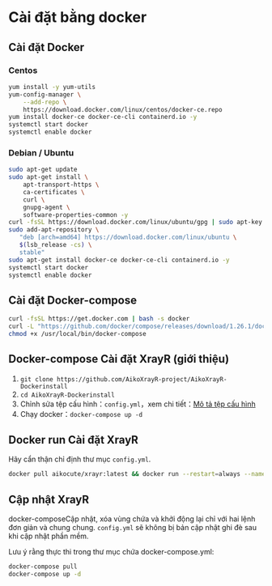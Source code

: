 # Cài đặt bằng docker

## Cài đặt Docker

### Centos

```bash
yum install -y yum-utils
yum-config-manager \
    --add-repo \
    https://download.docker.com/linux/centos/docker-ce.repo
yum install docker-ce docker-ce-cli containerd.io -y
systemctl start docker
systemctl enable docker
```

### Debian / Ubuntu

```bash
sudo apt-get update
sudo apt-get install \
    apt-transport-https \
    ca-certificates \
    curl \
    gnupg-agent \
    software-properties-common -y
curl -fsSL https://download.docker.com/linux/ubuntu/gpg | sudo apt-key add -
sudo add-apt-repository \
   "deb [arch=amd64] https://download.docker.com/linux/ubuntu \
   $(lsb_release -cs) \
   stable"
sudo apt-get install docker-ce docker-ce-cli containerd.io -y
systemctl start docker
systemctl enable docker
```

## Cài đặt Docker-compose

```bash
curl -fsSL https://get.docker.com | bash -s docker
curl -L "https://github.com/docker/compose/releases/download/1.26.1/docker-compose-$(uname -s)-$(uname -m)" -o /usr/local/bin/docker-compose
chmod +x /usr/local/bin/docker-compose
```

## Docker-compose Cài đặt XrayR \(giới thiệu\)

1. `git clone https://github.com/AikoXrayR-project/AikoXrayR-Dockerinstall`
2. `cd AikoXrayR-Dockerinstall`
3. Chỉnh sửa tệp cấu hình：`config.yml`，xem chi tiết：[Mô tả tệp cấu hình](../../config-AikoXrayR/config.md)
4. Chạy docker：`docker-compose up -d`

## Docker run Cài đặt XrayR

Hãy cẩn thận chỉ định thư mục `config.yml`.

```bash
docker pull aikocute/xrayr:latest && docker run --restart=always --name xrayr -d -v ${PATH_TO_CONFIG}/config.yml:/etc/XrayR/config.yml --network=host aikocute/xrayr:latest
```

## Cập nhật XrayR

docker-composeCập nhật, xóa vùng chứa và khởi động lại chỉ với hai lệnh đơn giản và chung chung. `config.yml` sẽ không bị bản cập nhật ghi đè sau khi cập nhật phần mềm.

Lưu ý rằng thực thi trong thư mục chứa docker-compose.yml:

```bash
docker-compose pull
docker-compose up -d
```


